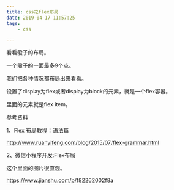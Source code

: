 ```yaml
---
title: css之flex布局
date: 2019-04-17 11:57:25
tags:
	- css

---
```




看看骰子的布局。

一个骰子的一面最多9个点。

我们把各种情况都布局出来看看。





设置了display为flex或者display为block的元素，就是一个flex容器。

里面的元素就是flex item。



参考资料

1、Flex 布局教程：语法篇

http://www.ruanyifeng.com/blog/2015/07/flex-grammar.html

2、微信小程序开发:Flex布局

这个里面的图片很直观。

https://www.jianshu.com/p/f82262002f8a